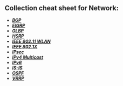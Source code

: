 ## Collection cheat sheet for Network:

- ***[BGP](http://packetlife.net/media/library/1/BGP.pdf)***
- ***[EIGRP](http://media.packetlife.net/media/library/2/EIGRP.pdf)***
- ***[GLBP](http://packetlife.net/media/library/3/First_Hop_Redundancy.pdf)***
- ***[HSRP](http://packetlife.net/media/library/3/First_Hop_Redundancy.pdf)***
- ***[IEEE 802.11 WLAN](http://packetlife.net/media/library/3/First_Hop_Redundancy.pdf)***
- ***[IEEE 802.1X](http://media.packetlife.net/media/library/5/IEEE_802.1X.pdf)***
- ***[IPsec](http://media.packetlife.net/media/library/6/IPsec.pdf)***
- ***[IPv4 Multicast](http://media.packetlife.net/media/library/7/IPv4_Multicast.pdf)***
- ***[IPv6](http://media.packetlife.net/media/library/8/IPv6.pdf)***
- ***[IS-IS](http://media.packetlife.net/media/library/9/IS-IS.pdf)***
- ***[OSPF](http://media.packetlife.net/media/library/10/OSPF.pdf)***
- ***[VRRP](http://packetlife.net/media/library/3/First_Hop_Redundancy.pdf)***

